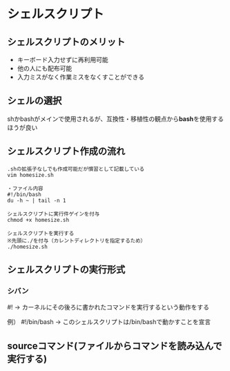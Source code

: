 # シェルスクリプト

## シェルスクリプトのメリット
- キーボード入力せずに再利用可能
- 他の人にも配布可能
- 入力ミスがなく作業ミスをなくすことができる

## シェルの選択
shかbashがメインで使用されるが、互換性・移植性の観点から**bash**を使用するほうが良い

## シェルスクリプト作成の流れ

    .shの拡張子なしでも作成可能だが慣習として記載している
    vim homesize.sh
    
    ・ファイル内容
    #!/bin/bash
    du -h ~ | tail -n 1
    
    シェルスクリプトに実行件ゲインを付与
    chmod +x homesize.sh
    
    シェルスクリプトを実行する
    ※先頭に./を付与（カレントディレクトリを指定するため）
    ./homesize.sh

## シェルスクリプトの実行形式

### シバン
#! → カーネルにその後ろに書かれたコマンドを実行するという動作をする

例）
#!/bin/bash → このシェルスクリプトは/bin/bashで動かすことを宣言

## sourceコマンド(ファイルからコマンドを読み込んで実行する)

